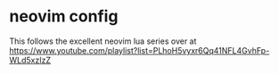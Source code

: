# neovim config

This follows the excellent neovim lua series over at https://www.youtube.com/playlist?list=PLhoH5vyxr6Qq41NFL4GvhFp-WLd5xzIzZ
